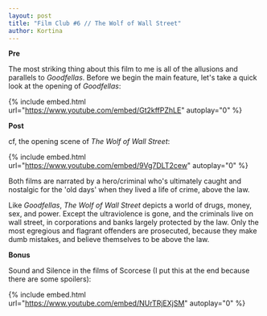 ```yaml
---
layout: post
title: "Film Club #6 // The Wolf of Wall Street"
author: Kortina
---
```


**Pre**

The most striking thing about this film to me is all of the allusions and parallels to *Goodfellas*. Before we begin the main feature, let's take a quick look at the opening of *Goodfellas*:

{% include embed.html url="https://www.youtube.com/embed/Gt2kffPZhLE" autoplay="0" %}

**Post**

cf, the opening scene of *The Wolf of Wall Street*:

{% include embed.html url="https://www.youtube.com/embed/9Vg7DLT2cew" autoplay="0" %}

Both films are narrated by a hero/criminal who's ultimately caught and nostalgic for the 'old days' when they lived a life of crime, above the law.

Like *Goodfellas*, *The Wolf of Wall Street* depicts a world of drugs, money, sex, and power. Except the ultraviolence is gone, and the criminals live on wall street, in corporations and banks largely protected by the law. Only the most egregious and flagrant offenders are prosecuted, because they make dumb mistakes, and believe themselves to be above the law.

**Bonus**

Sound and Silence in the films of Scorcese (I put this at the end because there are some spoilers):

{% include embed.html url="https://www.youtube.com/embed/NUrTRjEXjSM" autoplay="0" %}


